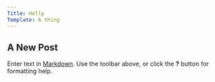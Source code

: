 ```yaml
---
Title: Hellp
Template: A thing
---
```


## A New Post

Enter text in [Markdown](http://daringfireball.net/projects/markdown/). Use the toolbar above, or click the **?** button for formatting help.

